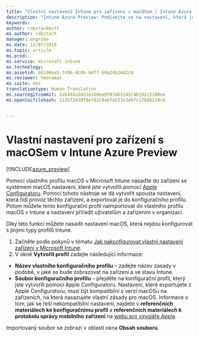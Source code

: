 ```yaml
---
title: "Vlastní nastavení Intune pro zařízení s macOSem | Intune Azure Preview | Dokumentace Microsoftu"
description: "Intune Azure Preview: Podívejte se na nastavení, která je možné použít ve vlastním profilu macOS."
keywords: 
author: robstackmsft
ms.author: robstack
manager: angrobe
ms.date: 12/07/2016
ms.topic: article
ms.prod: 
ms.service: microsoft-intune
ms.technology: 
ms.assetid: 68100ea5-7d9b-4c0b-8df7-b9a24b2442c8
ms.reviewer: heenamac
ms.suite: ems
translationtype: Human Translation
ms.sourcegitcommit: 5ab494a3dd1e1bdea9703ab314574b192c5208ee
ms.openlocfilehash: 113572430f0ef82c9a6fa533e3d6fc17b86119cb


---
```


# <a name="custom-settings-for-macos-devices-in-intune-azure-preview"></a>Vlastní nastavení pro zařízení s macOSem v Intune Azure Preview

[!INCLUDE[azure_preview](../includes/azure_preview.md)]

Pomocí vlastního profilu macOS v Microsoft Intune nasaďte do zařízení se systémem macOS nastavení, které jste vytvořili pomocí [Apple Configuratoru](https://itunes.apple.com/app/apple-configurator-2/id1037126344?mt=12). Pomocí tohoto nástroje se dá vytvořit spousta nastavení, která řídí provoz těchto zařízení, a exportovat je do konfiguračního profilu. Potom můžete tento konfigurační profil naimportovat do vlastního profilu macOS v Intune a nastavení přiřadit uživatelům a zařízením v organizaci.

Díky této funkci můžete nasadit nastavení macOS, která nejdou konfigurovat s jinými typy profilů Intune.


1. Začněte podle pokynů v tématu [Jak nakonfigurovat vlastní nastavení zařízení v Microsoft Intune](how-to-configure-custom-settings.md).
2. V okně **Vytvořit profil** zadejte následující informace:

- **Název vlastního konfiguračního profilu** – zadejte název zásady v podobě, v jaké se bude zobrazovat na zařízení a ve stavu Intune.
- **Soubor konfiguračního profilu** – přejděte na konfigurační profil, který jste vytvořili pomocí Apple Configuratoru.
Nastavení, které exportujete z Apple Configuratoru, musí být kompatibilní s verzí macOSu na zařízeních, na která nasazujete vlastní zásady pro macOS. Informace o tom, jak se řeší nekompatibilní nastavení, najdete v **referenčních materiálech ke konfiguračnímu profil** a **referenčních materiálech k protokolu správy mobilního zařízení** na [webu pro vývojáře Apple](https://developer.apple.com/).

Importovaný soubor se zobrazí v oblasti okna **Obsah souboru**.



<!--HONumber=Feb17_HO1-->


